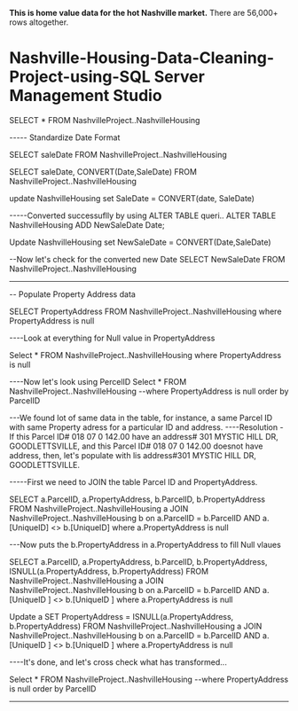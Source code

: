**This is home value data for the hot Nashville market.** There are 56,000+ rows altogether. 



# Nashville-Housing-Data-Cleaning-Project-using-SQL Server Management Studio

 SELECT *
FROM NashvilleProject..NashvilleHousing

----- Standardize Date Format

SELECT saleDate 
FROM NashvilleProject..NashvilleHousing

SELECT saleDate, CONVERT(Date,SaleDate)
FROM NashvilleProject..NashvilleHousing

update NashvilleHousing
set SaleDate = CONVERT(date, SaleDate)

-----Converted successuflly by using ALTER TABLE queri..
ALTER TABLE NashvilleHousing
ADD NewSaleDate Date;

Update NashvilleHousing 
set NewSaleDate = CONVERT(Date,SaleDate)

--Now let's check for the converted new Date
SELECT NewSaleDate
FROM NashvilleProject..NashvilleHousing

----------------------------------------------------------------------------------
-- Populate Property Address data

SELECT PropertyAddress
FROM NashvilleProject..NashvilleHousing
where PropertyAddress is null

----Look at everything for Null value in PropertyAddress

Select *
FROM NashvilleProject..NashvilleHousing
where PropertyAddress is null

----Now let's look using PercelID
Select *
FROM NashvilleProject..NashvilleHousing
--where PropertyAddress is null
order by ParcelID

---We found lot of same data in the table, for instance, a same Parcel ID with same Property adress for a particular ID and address.
----Resolution - If this Parcel ID# 018 07 0 142.00 have an address# 301  MYSTIC HILL DR, GOODLETTSVILLE, and this Parcel ID# 018 07 0 142.00 doesnot have address, then, let's populate with lis address#301  MYSTIC HILL DR, GOODLETTSVILLE.

-----First we need to JOIN the table Parcel ID and PropertyAddress.

SELECT a.ParcelID, a.PropertyAddress, b.ParcelID, b.PropertyAddress
FROM NashvilleProject..NashvilleHousing a
JOIN NashvilleProject..NashvilleHousing b
   on a.ParcelID = b.ParcelID
   AND a.[UniqueID] <> b.[UniqueID]
   where a.PropertyAddress is null

---Now puts the b.PropertyAddress in a.PropertyAddress to fill Null vlaues

SELECT a.ParcelID, a.PropertyAddress, b.ParcelID, b.PropertyAddress, ISNULL(a.PropertyAddress, b.PropertyAddress)
FROM NashvilleProject..NashvilleHousing a
JOIN NashvilleProject..NashvilleHousing b
  on a.ParcelID = b.ParcelID
  AND a.[UniqueID ] <> b.[UniqueID ]
  where a.PropertyAddress is null

Update a
SET PropertyAddress = ISNULL(a.PropertyAddress, b.PropertyAddress)
FROM NashvilleProject..NashvilleHousing a
JOIN NashvilleProject..NashvilleHousing b
    on a.ParcelID = b.ParcelID
	AND a.[UniqueID ] <> b.[UniqueID ]
where a.PropertyAddress is null

----It's done, and let's cross check what has transformed...

Select *
FROM NashvilleProject..NashvilleHousing
--where PropertyAddress is null
order by ParcelID

----------------------------------------------------------------------------------------------------------------------
